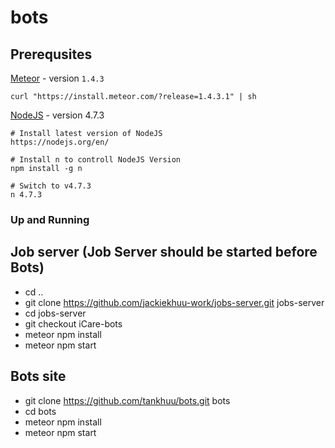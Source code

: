 # bots

## Prerequsites

[Meteor](https://www.meteor.com/) - version `1.4.3`

`curl "https://install.meteor.com/?release=1.4.3.1" | sh`

[NodeJS](https://nodejs.org/en/) - version 4.7.3

```
# Install latest version of NodeJS
https://nodejs.org/en/

# Install n to controll NodeJS Version
npm install -g n

# Switch to v4.7.3
n 4.7.3
```

### Up and Running

## Job server (Job Server should be started before Bots)

- cd ..
- git clone https://github.com/jackiekhuu-work/jobs-server.git jobs-server
- cd jobs-server
- git checkout iCare-bots
- meteor npm install
- meteor npm start

## Bots site

- git clone https://github.com/tankhuu/bots.git bots
- cd bots
- meteor npm install
- meteor npm start
